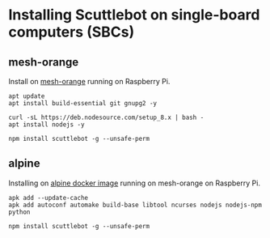 Installing Scuttlebot on single-board computers (SBCs)
======================================================

## mesh-orange

Install on [mesh-orange](https://github.com/tomeshnet/mesh-orange) running on Raspberry Pi.

```
apt update
apt install build-essential git gnupg2 -y

curl -sL https://deb.nodesource.com/setup_8.x | bash -
apt install nodejs -y

npm install scuttlebot -g --unsafe-perm
```

## alpine

Installing on [alpine docker image](https://hub.docker.com/_/alpine/) running on mesh-orange on Raspberry Pi.

```
apk add --update-cache
apk add autoconf automake build-base libtool ncurses nodejs nodejs-npm python

npm install scuttlebot -g --unsafe-perm
```
